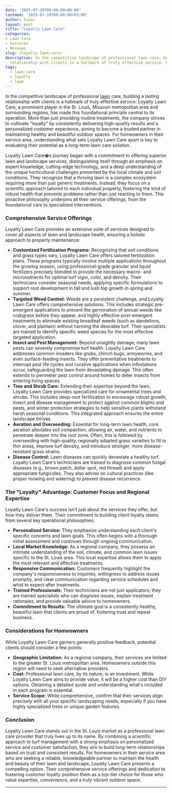 ```yaml
---
date: '2025-07-10T00:00:00+00:00'
lastmod: '2025-07-10T00:00:00+03:00'
author: Isaac
layout: post
title: "Loyalty Lawn Care"
categories:
- Lawn Care
- Services
- Reviews
slug: /loyalty-lawn-care/
description: In the competitive landscape of professional lawn care, building a lasting
  relationship with clients is a hallmark of truly effective service. Loyalty Lawn...
tags: 
  - lawn-care
  - loyalty
  - lawn
---
```

In the competitive landscape of professional [lawn](/posts/10-essential-lawn-and-garden-tools-for-fall/) care, building a lasting relationship with clients is a hallmark of truly effective service. Loyalty Lawn Care, a prominent player in the St. Louis, Missouri metropolitan area and surrounding regions, has made this foundational principle central to its operation. More than just providing routine treatments, the company strives to cultivate "loyalty" by consistently delivering high-quality results and a personalized customer experience, aiming to become a trusted partner in maintaining healthy and beautiful outdoor spaces. For homeowners in their service area, understanding what sets Loyalty Lawn Care apart is key to evaluating their potential as a long-term lawn care solution.

Loyalty Lawn Care�s journey began with a commitment to offering superior lawn and landscape services, distinguishing itself through an emphasis on expert knowledge, cutting-edge technology, and a deep understanding of the unique horticultural challenges presented by the local climate and soil conditions. They recognize that a thriving lawn is a complex ecosystem requiring more than just generic treatments. Instead, they focus on a scientific approach tailored to each individual property, fostering the kind of robust health that prevents problems rather than just reacting to them. This proactive philosophy underpins all their service offerings, from the foundational care to specialized interventions.

### Comprehensive Service Offerings

Loyalty Lawn Care provides an extensive suite of services designed to cover all aspects of lawn and landscape health, ensuring a holistic approach to property maintenance:

* **Customized Fertilization Programs:** Recognizing that soil conditions and grass types vary, Loyalty Lawn Care offers tailored fertilization plans. These programs typically involve multiple applications throughout the growing season, using professional-grade granular and liquid fertilizers precisely blended to provide the necessary macro- and micronutrients for optimal turf vigor, color, and density. Their technicians consider seasonal needs, applying specific formulations to support root development in fall and lush top growth in spring and summer.
* **Targeted Weed Control:** Weeds are a persistent challenge, and Loyalty Lawn Care offers comprehensive solutions. This includes strategic pre-emergent applications to prevent the germination of annual weeds like crabgrass before they appear, and highly effective post-emergent treatments to eliminate existing broadleaf weeds (such as dandelions, clover, and plantain) without harming the desirable turf. Their specialists are trained to identify specific weed species for the most effective targeted application.
* **Insect and Pest Management:** Beyond unsightly damage, many lawn pests can severely compromise turf health. Loyalty Lawn Care addresses common invaders like grubs, chinch bugs, armyworms, and even surface-feeding insects. They offer preventative treatments to interrupt pest life cycles and curative applications when infestations occur, safeguarding the lawn from devastating damage. This often extends to perimeter pest control around homes to deter insects from entering living spaces.
* **Tree and Shrub Care:** Extending their expertise beyond the lawn, Loyalty Lawn Care provides specialized care for ornamental trees and shrubs. This includes deep-root fertilization to encourage robust growth, insect and disease management to protect against common blights and pests, and winter protection strategies to help sensitive plants withstand harsh seasonal conditions. This integrated approach ensures the entire landscape thrives.
* **Aeration and Overseeding:** Essential for long-term lawn health, core aeration alleviates soil compaction, allowing air, water, and nutrients to penetrate deeper into the root zone. Often, this is followed by overseeding with high-quality, regionally adapted grass varieties to fill in thin areas, improve turf density, and introduce stronger, more disease-resistant grass strains.
* **Disease Control:** Lawn diseases can quickly devastate a healthy turf. Loyalty Lawn Care's technicians are trained to diagnose common fungal diseases (e.g., brown patch, dollar spot, red thread) and apply appropriate fungicides. They also advise on cultural practices (like proper mowing and watering) to prevent disease recurrence.

### The "Loyalty" Advantage: Customer Focus and Regional Expertise

Loyalty Lawn Care's success isn't just about the services they offer, but how they deliver them. Their commitment to building client loyalty stems from several key operational philosophies:

* **Personalized Service:** They emphasize understanding each client's specific concerns and lawn goals. This often begins with a thorough initial assessment and continues through ongoing communication.
* **Local Market Knowledge:** As a regional company, they possess an intimate understanding of the soil, climate, and common lawn issues specific to the St. Louis area. This local expertise allows them to apply the most relevant and effective treatments.
* **Responsive Communication:** Customers frequently highlight the company's responsiveness to inquiries, willingness to address issues promptly, and clear communication regarding service schedules and what to expect after treatments.
* **Trained Professionals:** Their technicians are not just applicators; they are trained specialists who can diagnose issues, explain treatment rationales, and provide valuable advice to homeowners.
* **Commitment to Results:** The ultimate goal is a consistently healthy, beautiful lawn that clients are proud of, fostering trust and repeat business.

### Considerations for Homeowners

While Loyalty Lawn Care garners generally positive feedback, potential clients should consider a few points:

* **Geographic Limitation:** As a regional company, their services are limited to the greater St. Louis metropolitan area. Homeowners outside this region will need to seek alternative providers.
* **Cost:** Professional lawn care, by its nature, is an investment. While Loyalty Lawn Care aims to provide value, it will be a higher cost than DIY options. Obtaining a detailed quote and understanding what's included in each program is essential.
* **Service Scope:** While comprehensive, confirm that their services align precisely with all your specific landscaping needs, especially if you have highly specialized trees or unique garden features.

### Conclusion

Loyalty Lawn Care stands out in the St. Louis market as a professional lawn care provider that truly lives up to its name. By combining a scientific approach to turf management with a strong emphasis on personalized service and customer satisfaction, they aim to build long-term relationships based on trust and consistent results. For homeowners in their service area who are seeking a reliable, knowledgeable partner to maintain the health and beauty of their lawn and landscape, Loyalty Lawn Care presents a compelling option. Their comprehensive service offerings and dedication to fostering customer loyalty position them as a top-tier choice for those who value expertise, convenience, and a truly vibrant outdoor space.

---
